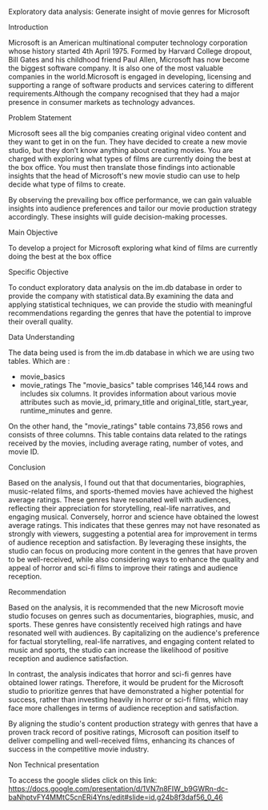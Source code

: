 Exploratory data analysis: Generate insight of movie genres for Microsoft

Introduction

Microsoft is an American multinational computer technology corporation whose history started 4th April 1975. Formed by Harvard College dropout, Bill Gates and his childhood friend Paul Allen, Microsoft has now become the biggest software company. It is also one of the most valuable companies in the world.Microsoft is engaged in developing, licensing and supporting a range of software products and services catering to different requirements.Although the company recognised that they had a major presence in consumer markets as technology advances.

Problem Statement

Microsoft sees all the big companies creating original video content and they want to get in on the fun. They have decided to create a new movie studio, but they don’t know anything about creating movies. You are charged with exploring what types of films are currently doing the best at the box office. You must then translate those findings into actionable insights that the head of Microsoft's new movie studio can use to help decide what type of films to create.

By observing the prevailing box office performance, we can gain valuable insights into audience preferences and tailor our movie production strategy accordingly. These insights will guide decision-making processes.

Main Objective

To develop a project for Microsoft exploring what kind of films are currently doing the best at the box office

Specific Objective

To conduct exploratory data analysis on the im.db database in order to provide the company with statistical data.By examining the data and applying statistical techniques, we can provide the studio with meaningful recommendations regarding the genres that have the potential to improve their overall quality.

Data Understanding

The data being used is from the im.db database in which we are using two tables. Which are :

* movie_basics
* movie_ratings
The "movie_basics" table comprises 146,144 rows and includes six columns. It provides information about various movie attributes such as movie_id, primary_title and original_title, start_year, runtime_minutes and genre.

On the other hand, the "movie_ratings" table contains 73,856 rows and consists of three columns. This table contains data related to the ratings received by the movies, including average rating, number of votes, and movie ID.

Conclusion

Based on the analysis, I found out that that documentaries, biographies, music-related films, and sports-themed movies have achieved the highest average ratings. These genres have resonated well with audiences, reflecting their appreciation for storytelling, real-life narratives, and engaging musical. 
Conversely, horror and science have obtained the lowest average ratings. This indicates that these genres may not have resonated as strongly with viewers, suggesting a potential area for improvement in terms of audience reception and satisfaction. By leveraging these insights, the studio can focus on producing more content in the genres that have proven to be well-received, while also considering ways to enhance the quality and appeal of horror and sci-fi films to improve their ratings and audience reception.

Recommendation

Based on the analysis, it is recommended that the new Microsoft movie studio focuses on genres such as documentaries, biographies, music, and sports. These genres have consistently received high ratings and have resonated well with audiences. By capitalizing on the audience's preference for factual storytelling, real-life narratives, and engaging content related to music and sports, the studio can increase the likelihood of positive reception and audience satisfaction.

In contrast, the analysis indicates that horror and sci-fi genres have obtained lower ratings. Therefore, it would be prudent for the Microsoft studio to prioritize genres that have demonstrated a higher potential for success, rather than investing heavily in horror or sci-fi films, which may face more challenges in terms of audience reception and satisfaction.

By aligning the studio's content production strategy with genres that have a proven track record of positive ratings, Microsoft can position itself to deliver compelling and well-received films, enhancing its chances of success in the competitive movie industry.

Non Technical presentation

To access the google slides click on this link: https://docs.google.com/presentation/d/1VN7n8FIW_b9GWRn-dc-baNhptvFY4MMtC5cnERi4Yns/edit#slide=id.g24b8f3daf56_0_46


